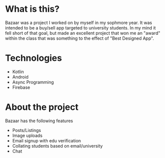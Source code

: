# What is this?
Bazaar was a project I worked on by myself in my sophmore year. It was intended to be a buy/sell app targeted to university students. In my mind it fell short of that goal, but made an excellent project that won me an "award" within the class that was something to the effect of "Best Designed App".

# Technologies
* Kotlin
* Android
* Async Programming
* Firebase

# About the project
Bazaar has the following features
* Posts/Listings
* Image uploads
* Email signup with edu verification
* Collating students based on email/university
* Chat
